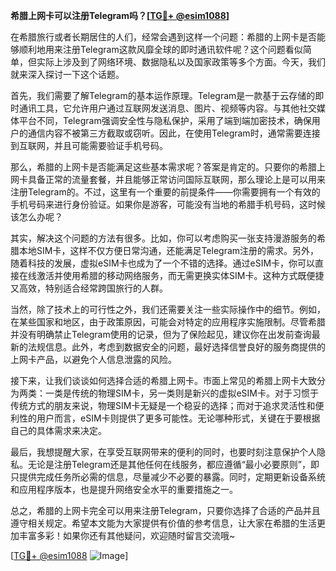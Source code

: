 **希腊上网卡可以注册Telegram吗？[[TG💪+ @esim1088](https://t.me/s/esim1088)]**

在希腊旅行或者长期居住的人们，经常会遇到这样一个问题：希腊的上网卡是否能够顺利地用来注册Telegram这款风靡全球的即时通讯软件呢？这个问题看似简单，但实际上涉及到了网络环境、数据隐私以及国家政策等多个方面。今天，我们就来深入探讨一下这个话题。

首先，我们需要了解Telegram的基本运作原理。Telegram是一款基于云存储的即时通讯工具，它允许用户通过互联网发送消息、图片、视频等内容。与其他社交媒体平台不同，Telegram强调安全性与隐私保护，采用了端到端加密技术，确保用户的通信内容不被第三方截取或窃听。因此，在使用Telegram时，通常需要连接到互联网，并且可能需要验证手机号码。

那么，希腊的上网卡是否能满足这些基本需求呢？答案是肯定的。只要你的希腊上网卡具备正常的流量套餐，并且能够正常访问国际互联网，那么理论上是可以用来注册Telegram的。不过，这里有一个重要的前提条件——你需要拥有一个有效的手机号码来进行身份验证。如果你是游客，可能没有当地的希腊手机号码，这时候该怎么办呢？

其实，解决这个问题的方法有很多。比如，你可以考虑购买一张支持漫游服务的希腊本地SIM卡，这样不仅方便日常沟通，还能满足Telegram注册的需求。另外，随着科技的发展，虚拟eSIM卡也成为了一个不错的选择。通过eSIM卡，你可以直接在线激活并使用希腊的移动网络服务，而无需更换实体SIM卡。这种方式既便捷又高效，特别适合经常跨国旅行的人群。

当然，除了技术上的可行性之外，我们还需要关注一些实际操作中的细节。例如，在某些国家和地区，由于政策原因，可能会对特定的应用程序实施限制。尽管希腊并没有明确禁止Telegram使用的记录，但为了保险起见，建议你在出发前查询最新的法规信息。此外，考虑到数据安全的问题，最好选择信誉良好的服务商提供的上网卡产品，以避免个人信息泄露的风险。

接下来，让我们谈谈如何选择合适的希腊上网卡。市面上常见的希腊上网卡大致分为两类：一类是传统的物理SIM卡，另一类则是新兴的虚拟eSIM卡。对于习惯于传统方式的朋友来说，物理SIM卡无疑是一个稳妥的选择；而对于追求灵活性和便利性的用户而言，eSIM卡则提供了更多可能性。无论哪种形式，关键在于要根据自己的具体需求来决定。

最后，我想提醒大家，在享受互联网带来的便利的同时，也要时刻注意保护个人隐私。无论是注册Telegram还是其他任何在线服务，都应遵循“最小必要原则”，即只提供完成任务所必需的信息，尽量减少不必要的暴露。同时，定期更新设备系统和应用程序版本，也是提升网络安全水平的重要措施之一。

总之，希腊的上网卡完全可以用来注册Telegram，只要你选择了合适的产品并且遵守相关规定。希望本文能为大家提供有价值的参考信息，让大家在希腊的生活更加丰富多彩！如果你还有其他疑问，欢迎随时留言交流哦~

[[TG💪+ @esim1088](https://t.me/s/esim1088) ![Image](https://i.postimg.cc/4NQfJmqS/Snipaste-2025-05-13-00-14-12.png)]